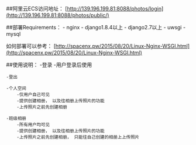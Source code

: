 ##阿里云ECS访问地址：
[http://139.196.199.81:8088/photos/login](http://139.196.199.81:8088/photos/public/)

##部署Requirements：
	- nginx
	- django1.8.4以上
	- django2.7以上
	- uwsgi
	- mysql

如何部署可以参考：
	[http://spacenx.pw/2015/08/20/Linux-Nginx-WSGI.html](http://spacenx.pw/2015/08/20/Linux-Nginx-WSGI.html)

##使用说明：
	-登录
  		-用户登录后使用

	-登出
	
	-个人空间
		-仅用户自己可见
		-提供创建相册， 以及往相册上传照片的功能
		-上传照片之前先创建相册

	-班级相册
		-所有用户均可见
		-提供创建相册， 以及往相册上传照片的功能
		-上传照片之前先创建相册， 只能往自己创建的相册上上传照片

